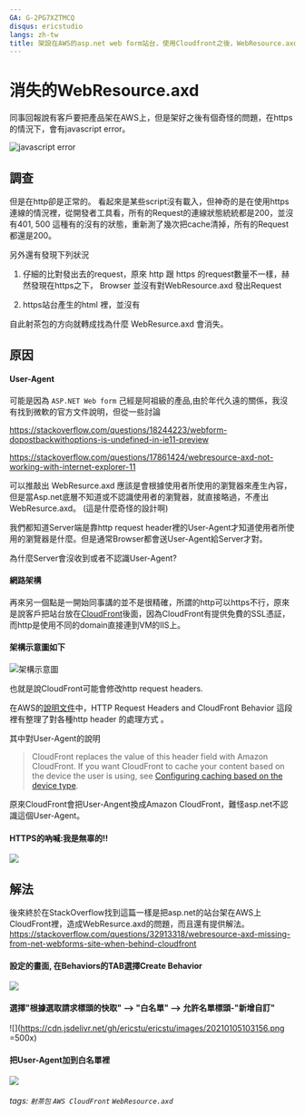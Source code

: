 ```yaml
---
GA: G-2PG7XZTMCQ
disqus: ericstudio
langs: zh-tw
title: 架設在AWS的asp.net web form站台，使用Cloudfront之後，WebResource.axd會消失
---
```

# 消失的WebResource.axd

同事回報說有客戶要把產品架在AWS上，但是架好之後有個奇怪的問題，在https的情況下，會有javascript error。 

![](https://cdn.jsdelivr.net/gh/ericstu/ericstu/images/20210104174109.png "javascript error")

## 調查

但是在http卻是正常的。 看起來是某些script沒有載入，但神奇的是在使用https連線的情況裡，從開發者工具看，所有的Request的連線狀態統統都是200，並沒有401, 500 這種有的沒有的狀態，重新測了幾次把cache清掉，所有的Request都還是200。 

另外還有發現下列狀況

1. 仔細的比對發出去的request，原來 http 跟 https 的request數量不一樣，赫然發現在https之下，
Browser 並沒有對WebResource.axd 發出Request

2. https站台產生的html 裡，並沒有<script src="/WebResource.axd?d=...;t=..."></script>

自此射茶包的方向就轉成找為什麼 WebResurce.axd 會消失。



## 原因 

#### User-Agent
可能是因為 `ASP.NET Web form` 己經是阿祖級的產品,由於年代久遠的關係，我沒有找到微軟的官方文件說明，但從一些討論

https://stackoverflow.com/questions/18244223/webform-dopostbackwithoptions-is-undefined-in-ie11-preview

https://stackoverflow.com/questions/17861424/webresource-axd-not-working-with-internet-explorer-11

可以推敲出 WebResurce.axd 應該是會根據使用者所使用的瀏覽器來產生內容，但是當Asp.net底層不知道或不認識使用者的瀏覽器，就直接略過，不產出WebResurce.axd。 (這是什麼奇怪的設計啊)

我們都知道Server端是靠http request header裡的User-Agent才知道使用者所使用的瀏覽器是什麼。但是通常Browser都會送User-Agent給Server才對。

為什麼Server會沒收到或者不認識User-Agent?


#### 網路架構
再來另一個點是一開始同事講的並不是很精確，所謂的http可以https不行，原來是說客戶把站台放在[CloudFront](https://aws.amazon.com/tw/cloudfront/)後面，因為CloudFront有提供免費的SSL憑証，而http是使用不同的domain直接連到VM的IIS上。

#### 架構示意圖如下

![](https://cdn.jsdelivr.net/gh/ericstu/ericstu/images/20210105113219.png "架構示意圖")

也就是說CloudFront可能會修改http request headers.

在AWS的[說明文件](https://docs.aws.amazon.com/AmazonCloudFront/latest/DeveloperGuide/RequestAndResponseBehaviorCustomOrigin.html#request-custom-headers-behavior)中，HTTP Request Headers and CloudFront Behavior 這段裡有整理了對各種http header 的處理方式 。

其中對User-Agent的說明

>CloudFront replaces the value of this header field with Amazon CloudFront. If you want CloudFront to cache your content based on the device the user is using, see [Configuring caching based on the device type](https://docs.aws.amazon.com/AmazonCloudFront/latest/DeveloperGuide/header-caching.html#header-caching-web-device).

原來CloudFront會把User-Angent換成Amazon CloudFront，難怪asp<span>.</span>net不認識這個User-Agent。


#### HTTPS的吶喊:我是無辜的!!

![](https://i.imgur.com/vzwtVjW.png)

## 解法

後來終於在StackOverflow找到這篇一樣是把asp.net的站台架在AWS上CloudFront裡，造成WebResurce.axd的問題，而且還有提供解法。https://stackoverflow.com/questions/32913318/webresource-axd-missing-from-net-webforms-site-when-behind-cloudfront

#### 設定的畫面, 在Behaviors的TAB選擇Create Behavior
![](https://cdn.jsdelivr.net/gh/ericstu/ericstu/images/20210105103045.png)

#### 選擇"根據選取請求標頭的快取" --> "白名單" --> 允許名單標頭-"新增自訂"
![](https://cdn.jsdelivr.net/gh/ericstu/ericstu/images/20210105103156.png =500x)

#### 把User-Agent加到白名單裡
![](https://cdn.jsdelivr.net/gh/ericstu/ericstu/images/20210105103232.png)



###### tags: `射茶包` `AWS CloudFront` `WebResource.axd`
